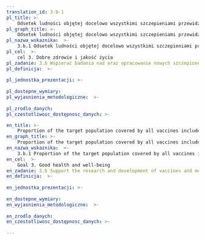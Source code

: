 ```yaml
---
translation_id: 3-b-1
pl_title: >-
    Odsetek ludności objętej docelowo wszystkimi szczepieniami przewidzianymi w krajowym programie szczepień
pl_graph_title: >-
    Odsetek ludności objętej docelowo wszystkimi szczepieniami przewidzianymi w krajowym programie szczepień
pl_nazwa_wskaznika:  >-
    3.b.1 Odsetek ludności objętej docelowo wszystkimi szczepieniami przewidzianymi w krajowym programie szczepień
pl_cel:  >-
    cel 3. Dobre zdrowie i jakość życia
pl_zadanie: 3.b Wspierać badania nad oraz opracowanie nowych szczepionek i lekarstw przeciwko chorobom zakaźnym i niezakaźnym, które dotykają przede wszystkim kraje rozwijające się. Zapewnić dostęp do podstawowych lekarstw i szczepionek po przystępnej cenie, zgodnie z Deklaracją z Doha dotyczącą Porozumienia w Sprawie Handlowych Aspektów Praw Własności Intelektualnej i Zdrowia Publicznego (Doha Declaration on Trade-Related Aspects of Intellectual Property Rights and Public Health), które potwierdza prawo krajów rozwijających się do korzystania w pełni z postanowień Porozumienia w Sprawie Handlowych Aspektów Praw Własności Intelektualnej (Agreement on Trade–Related Aspects of Intellectual Property Rights – TRIPS Agreement) w zakresie swobody ochrony zdrowia publicznego i w szczególności zapewnienia wszystkim dostępu do lekarstw.
pl_definicja:  >-
    
pl_jednostka_prezentacji: >-
    
pl_dostepne_wymiary: 
pl_wyjasnienia_metodologiczne:  >-
    
pl_zrodlo_danych: 
pl_czestotliwosc_dostępnosc_danych: >-

en_title: >-
    Proportion of the target population covered by all vaccines included in their national programme
en_graph_title: >-
    Proportion of the target population covered by all vaccines included in their national programme
en_nazwa_wskaznika:  >-
    3.b.1 Proportion of the target population covered by all vaccines included in their national programme
en_cel:  >-
    Goal 3. Good health and well-being
en_zadanie: 3.b Support the research and development of vaccines and medicines for the communicable and non-communicable diseases that primarily affect developing countries, provide access to affordable essential medicines and vaccines, in accordance with the Doha Declaration on the TRIPS Agreement and Public Health, which affirms the right of developing countries to use to the full the provisions in the Agreement on Trade-Related Aspects of Intellectual Property Rights regarding flexibilities to protect public health, and, in particular, provide access to medicines for all
en_definicja:  >-
    
en_jednostka_prezentacji: >-
    
en_dostepne_wymiary: 
en_wyjasnienia_metodologiczne:  >-
    
en_zrodlo_danych: 
en_czestotliwosc_dostępnosc_danych: >-
    
---
```

